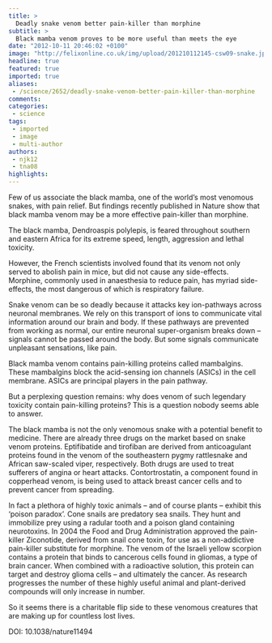 ```yaml
---
title: >
  Deadly snake venom better pain-killer than morphine
subtitle: >
  Black mamba venom proves to be more useful than meets the eye
date: "2012-10-11 20:46:02 +0100"
image: "http://felixonline.co.uk/img/upload/201210112145-csw09-snake.jpg"
headline: true
featured: true
imported: true
aliases:
 - /science/2652/deadly-snake-venom-better-pain-killer-than-morphine
comments:
categories:
 - science
tags:
 - imported
 - image
 - multi-author
authors:
 - njk12
 - tna08
highlights:
---
```


Few of us associate the black mamba, one of the world’s most venomous snakes, with pain relief.
 But findings recently published in Nature show that black mamba venom may be a more effective pain-killer than morphine.

The black mamba, Dendroaspis polylepis, is feared throughout southern and eastern Africa for its extreme speed, length, aggression and lethal toxicity.

However, the French scientists involved found that its venom not only served to abolish pain in mice, but did not cause any side-effects. Morphine, commonly used in anaesthesia to reduce pain, has myriad side-effects, the most dangerous of which is respiratory failure.

Snake venom can be so deadly because it attacks key ion-pathways across neuronal membranes. We rely on this transport of ions to communicate vital information around our brain and body. If these pathways are prevented from working as normal, our entire neuronal super-organism breaks down – signals cannot be passed around the body. But some signals communicate unpleasant sensations, like pain.

Black mamba venom contains pain-killing proteins called mambalgins. These mambalgins block the acid-sensing ion channels (ASICs) in the cell membrane. ASICs are principal players in the pain pathway.

But a perplexing question remains: why does venom of such legendary toxicity contain pain-killing proteins? This is a question nobody seems able to answer.

The black mamba is not the only venomous snake with a potential benefit to medicine. There are already three drugs on the market based on snake venom proteins. Eptifibatide and tirofiban are derived from anticoagulant proteins found in the venom of the southeastern pygmy rattlesnake and African saw-scaled viper, respectively. Both drugs are used to treat sufferers of angina or heart attacks. Contortrostatin, a component found in copperhead venom, is being used to attack breast cancer cells and to prevent cancer from spreading.

In fact a plethora of highly toxic animals – and of course plants – exhibit this ‘poison paradox’.
 Cone snails are predatory sea snails. They hunt and immobilize prey using a radular tooth and a poison gland containing neurotoxins. In 2004 the Food and Drug Administration approved the pain-killer Ziconotide, derived from snail cone toxin, for use as a non-addictive pain-killer substitute for morphine.
 The venom of the Israeli yellow scorpion contains a protein that binds to cancerous cells found in gliomas, a type of brain cancer. When combined with a radioactive solution, this protein can target and destroy glioma cells – and ultimately the cancer. As research progresses the number of these highly useful animal and plant-derived compounds will only increase in number.

So it seems there is a charitable flip side to these venomous creatures that are making up for countless lost lives.

DOI: 10.1038/nature11494
